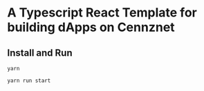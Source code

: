 # A Typescript React Template for building dApps on Cennznet

## Install and Run
`yarn`

`yarn run start`